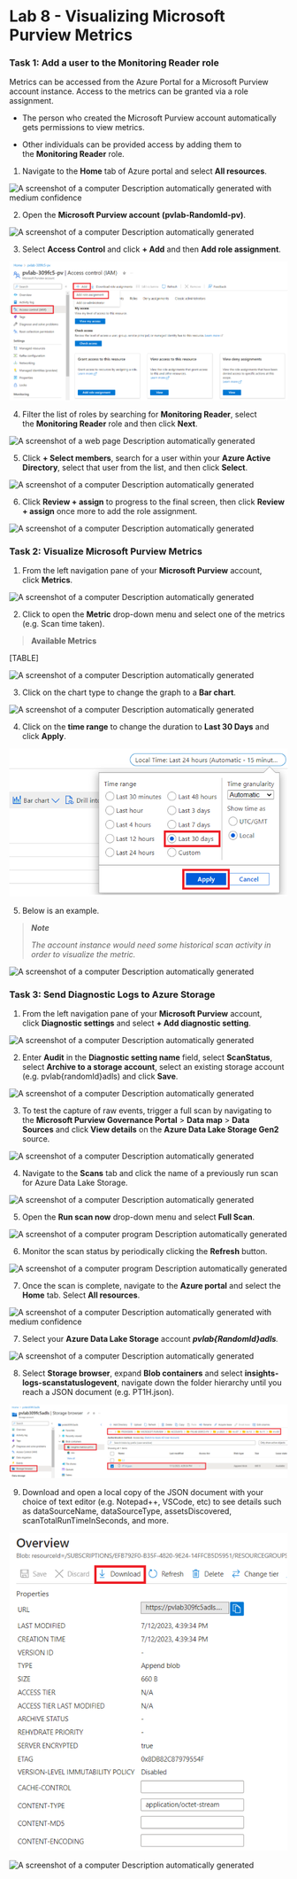 # Lab 8 - Visualizing Microsoft Purview Metrics

### **Task 1: Add a user to the Monitoring Reader role**

Metrics can be accessed from the Azure Portal for a Microsoft Purview
account instance. Access to the metrics can be granted via a role
assignment.

- The person who created the Microsoft Purview account automatically
  gets permissions to view metrics.

- Other individuals can be provided access by adding them to
  the **Monitoring Reader** role.

1.  Navigate to the **Home** tab of Azure portal and select **All
    resources**.

![A screenshot of a computer Description automatically generated with
medium confidence](./media/image1.png)

2.  Open the **Microsoft Purview account** **(pvlab-RandomId-pv)**.

![A screenshot of a computer Description automatically
generated](./media/image2.png)

3.  Select **Access Control** and click **+ Add** and then **Add role
    assignment**.

![](./media/image3.png)

4.  Filter the list of roles by searching for **Monitoring Reader**,
    select the **Monitoring Reader** role and then click **Next**.

![A screenshot of a web page Description automatically
generated](./media/image4.png)

5.  Click **+ Select members**, search for a user within your **Azure
    Active Directory**, select that user from the list, and then
    click **Select**.

![A screenshot of a computer Description automatically
generated](./media/image5.png)

6.  Click **Review + assign** to progress to the final screen, then
    click **Review + assign** once more to add the role assignment.

![A screenshot of a computer Description automatically
generated](./media/image6.png)

### **Task 2: Visualize Microsoft Purview Metrics**

1.  From the left navigation pane of your **Microsoft Purview** account,
    click **Metrics**.

![A screenshot of a computer Description automatically
generated](./media/image7.png)

2.  Click to open the **Metric** drop-down menu and select one of the
    metrics (e.g. Scan time taken).

> **Available Metrics**

[TABLE]

![A screenshot of a computer Description automatically
generated](./media/image8.png)

3.  Click on the chart type to change the graph to a **Bar chart**.

![A screenshot of a computer Description automatically
generated](./media/image9.png)

4.  Click on the **time range** to change the duration to **Last 30
    Days** and click **Apply**.

![](./media/image10.png)

5.  Below is an example.

> ***Note***
>
> *The account instance would need some historical scan activity in
> order to visualize the metric.*

![A screenshot of a computer Description automatically
generated](./media/image11.png)

### **Task 3: Send Diagnostic Logs to Azure Storage**

1.  From the left navigation pane of your **Microsoft Purview** account,
    click **Diagnostic settings** and select **+ Add diagnostic
    setting**.

![A screenshot of a computer Description automatically
generated](./media/image12.png)

2.  Enter **Audit** in the **Diagnostic setting name** field,
    select **ScanStatus**, select **Archive to a storage account**,
    select an existing storage account (e.g. pvlab{randomId}adls) and
    click **Save**.

![A screenshot of a computer Description automatically
generated](./media/image14.png)

3.  To test the capture of raw events, trigger a full scan by navigating
    to the **Microsoft Purview Governance Portal** \> **Data
    map** \> **Data** **Sources** and click **View details** on the
    **Azure Data Lake Storage Gen2** source.

![A screenshot of a computer Description automatically
generated](./media/image15.png)

4.  Navigate to the **Scans** tab and click the name of a previously run
    scan for Azure Data Lake Storage.

![A screenshot of a computer Description automatically
generated](./media/image16.png)

5.  Open the **Run scan now** drop-down menu and select **Full Scan**.

![A screenshot of a computer program Description automatically
generated](./media/image17.png)

6.  Monitor the scan status by periodically clicking
    the **Refresh** button.

![A screenshot of a computer program Description automatically
generated](./media/image18.png)

7.  Once the scan is complete, navigate to the **Azure portal** and
    select the **Home** tab. Select **All resources**.

![A screenshot of a computer Description automatically generated with
medium confidence](./media/image1.png)

7.  Select your **Azure Data Lake Storage** account
    ***pvlab{RandomId}adls**.*

![A screenshot of a computer Description automatically
generated](./media/image19.png)

8.  Select **Storage browser**, expand **Blob containers** and
    select **insights-logs-scanstatuslogevent**, navigate down the
    folder hierarchy until you reach a JSON document (e.g. PT1H.json).

![](./media/image20.png)

9.  Download and open a local copy of the JSON document with your choice
    of text editor (e.g. Notepad++, VSCode, etc) to see details such as
    dataSourceName, dataSourceType, assetsDiscovered,
    scanTotalRunTimeInSeconds, and more.

![](./media/image21.png)

![A screenshot of a computer Description automatically
generated](./media/image22.png)
